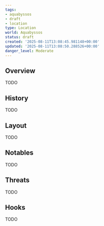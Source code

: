 ```yaml
---
tags:
- aquabyssos
- draft
- location
type: Location
world: Aquabyssos
status: draft
created: '2025-08-11T13:08:45.981148+00:00'
updated: '2025-08-11T13:08:50.288526+00:00'
danger_level: Moderate
---
```



## Overview

TODO
## History

TODO
## Layout

TODO
## Notables

TODO
## Threats

TODO
## Hooks

TODO
